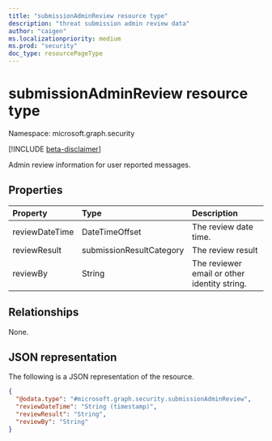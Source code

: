 ```yaml
---
title: "submissionAdminReview resource type"
description: "threat submission admin review data"
author: "caigen"
ms.localizationpriority: medium
ms.prod: "security"
doc_type: resourcePageType
---
```


# submissionAdminReview resource type

Namespace: microsoft.graph.security

[!INCLUDE [beta-disclaimer](../../includes/beta-disclaimer.md)]

Admin review information for user reported messages.

## Properties
| Property       | Type                     | Description                                  |
|:---------------|:-------------------------|:---------------------------------------------|
| reviewDateTime | DateTimeOffset           | The review date time.                        |
| reviewResult   | submissionResultCategory | The review result                            |
| reviewBy       | String                   | The reviewer email or other identity string. |

## Relationships
None.

## JSON representation
The following is a JSON representation of the resource.
<!-- {
  "blockType": "resource",
  "@odata.type": "microsoft.graph.security.submissionAdminReview"
}
-->
``` json
{
  "@odata.type": "#microsoft.graph.security.submissionAdminReview",
  "reviewDateTime": "String (timestamp)",
  "reviewResult": "String",
  "reviewBy": "String"
}
```

